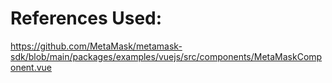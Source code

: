 # References Used:

https://github.com/MetaMask/metamask-sdk/blob/main/packages/examples/vuejs/src/components/MetaMaskComponent.vue
